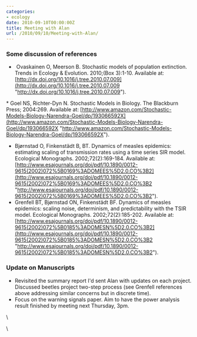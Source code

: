 ```yaml
---
categories:
- ecology
date: 2010-09-10T00:00:00Z
title: Meeting with Alan
url: /2010/09/10/Meeting-with-Alan/
---
```


### Some discussion of references

-   ﻿ Ovaskainen O, Meerson B. Stochastic models of population
    extinction. Trends in Ecology & Evolution. 2010;(Box 3):1-10.
    Available at:
    [http://dx.doi.org/10.1016/j.tree.2010.07.009](http://dx.doi.org/10.1016/j.tree.2010.07.009 "http://dx.doi.org/10.1016/j.tree.2010.07.009").

﻿\* Goel NS, Richter-Dyn N. Stochastic Models in Biology. The Blackburn
Press; 2004:269. Available at:
[http://www.amazon.com/Stochastic-Models-Biology-Narendra-Goel/dp/193066592X](http://www.amazon.com/Stochastic-Models-Biology-Narendra-Goel/dp/193066592X "http://www.amazon.com/Stochastic-Models-Biology-Narendra-Goel/dp/193066592X").

-   Bjørnstad O, Finkenstädt B, BT. Dynamics of measles epidemics:
    estimating scaling of transmission rates using a time series SIR
    model. Ecological Monographs. 2002;72(2):169-184. Available at:
    [http://www.esajournals.org/doi/pdf/10.1890/0012-9615(2002)072%5B0169%3ADOMEES%5D2.0.CO%3B2](http://www.esajournals.org/doi/pdf/10.1890/0012-9615(2002)072%5B0169%3ADOMEES%5D2.0.CO%3B2 "http://www.esajournals.org/doi/pdf/10.1890/0012-9615(2002)072%5B0169%3ADOMEES%5D2.0.CO%3B2").
-   Grenfell BT, Bjørnstad ON, Finkenstädt BF. Dynamics of measles
    epidemics: scaling noise, determinism, and predictability with the
    TSIR model. Ecological Monographs. 2002;72(2):185-202. Available at:
    [http://www.esajournals.org/doi/pdf/10.1890/0012-9615(2002)072%5B0185%3ADOMESN%5D2.0.CO%3B2](http://www.esajournals.org/doi/pdf/10.1890/0012-9615(2002)072%5B0185%3ADOMESN%5D2.0.CO%3B2 "http://www.esajournals.org/doi/pdf/10.1890/0012-9615(2002)072%5B0185%3ADOMESN%5D2.0.CO%3B2").

### Update on Manuscripts

-   Revisited the summary report I'd sent Alan with updates on each
    project. Discussed beetles project two-step process (see Grenfell
    references above addressing similar concerns but in discrete time).
-   Focus on the warning signals paper. Aim to have the power analysis
    result finished by meeting next Thursday, 3pm.

\

\

